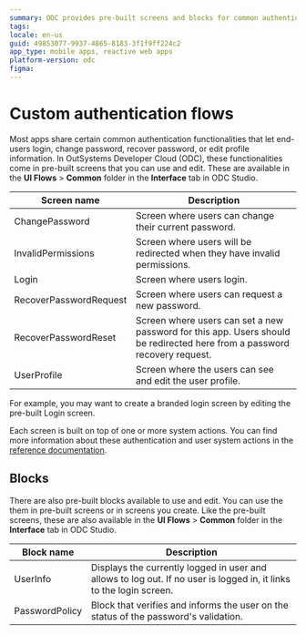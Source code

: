 ```yaml
---
summary: ODC provides pre-built screens and blocks for common authentication functionalities.
tags:
locale: en-us
guid: 49853077-9937-4865-8183-3f1f9ff224c2
app_type: mobile apps, reactive web apps
platform-version: odc
figma:
---
```

# Custom authentication flows

Most apps share certain common authentication functionalities that let end-users login, change password, recover password, or edit profile information. In OutSystems Developer Cloud (ODC), these functionalities come in pre-built screens that you can use and edit. These are available in the **UI Flows** > **Common** folder in the **Interface** tab in ODC Studio.

Screen name | Description
---|---
ChangePassword | Screen where users can change their current password.
InvalidPermissions | Screen where users will be redirected when they have invalid permissions.
Login | Screen where users login.
RecoverPasswordRequest | Screen where users can request a new password.
RecoverPasswordReset | Screen where users can set a new password for this app. Users should be redirected here from a password recovery request.
UserProfile | Screen where the users can see and edit the user profile.

For example, you may want to create a branded login screen by editing the pre-built Login screen.

Each screen is built on top of one or more system actions. You can find more information about these authentication and user system actions in the [reference documentation](../../reference/intro.md#system-actions).

## Blocks 
There are also pre-built blocks available to use and edit. You can use the them in pre-built screens or in screens you create. Like the pre-built screens, these are also available in the **UI Flows** > **Common** folder in the **Interface** tab in ODC Studio.

Block name | Description
---|---
UserInfo | Displays the currently logged in user and allows to log out. If no user is logged in, it links to the login screen.
PasswordPolicy | Block that verifies and informs the user on the status of the password's validation.
